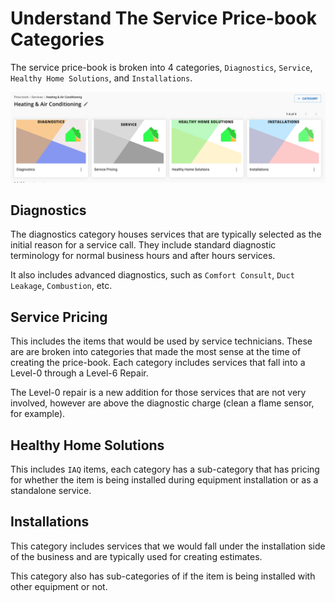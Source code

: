 # Understand The Service Price-book Categories

The service price-book is broken into 4 categories, `Diagnostics`, `Service`,
`Healthy Home Solutions`, and `Installations`.

![service categories](assets/price-book_categories.png)

## Diagnostics

The diagnostics category houses services that are typically selected as the
initial reason for a service call.  They include standard diagnostic terminology
for normal business hours and after hours services.

It also includes advanced diagnostics, such as `Comfort Consult`, `Duct Leakage`,
`Combustion`, etc.

## Service Pricing

This includes the items that would be used by service technicians.  These are
are broken into categories that made the most sense at the time of creating
the price-book.  Each category includes services that fall into a Level-0
through a Level-6 Repair.

The Level-0 repair is a new addition for those services that are not very
involved, however are above the diagnostic charge (clean a flame sensor, for
example).

## Healthy Home Solutions

This includes `IAQ` items, each category has a sub-category that has pricing
for whether the item is being installed during equipment installation or as a
standalone service.

## Installations

This category includes services that we would fall under the installation side
of the business and are typically used for creating estimates.

This category also has sub-categories of if the item is being installed with
other equipment or not.
